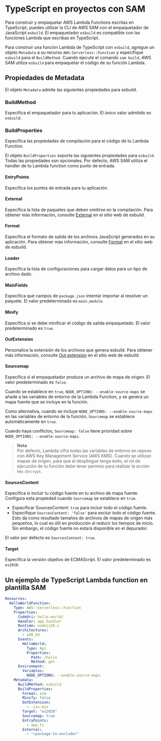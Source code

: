 # TypeScript en proyectos con SAM

Para construir y empaquetar AWS Lambda Functions escritas en TypeScript, puedes utilizar la CLI de AWS SAM con 
el empaquetador de JavaScript `esbuild`. El empaquetador `esbuild` es compatible con las funciones Lambda 
que escribas en TypeScript.

Para construir una función Lambda de TypeScript con `esbuild`, agregue un objeto `Metadata` a su recurso 
`AWS:Serverless::Function` y especifique `esbuild` para el `BuildMethod`. Cuando ejecute el comando `sam build`, 
AWS SAM utiliza `esbuild` para empaquetar el código de su función Lambda.

## Propiedades de Metadata

El objeto `Metadata` admite las siguientes propiedades para esbuild.

### BuildMethod

Especifica el empaquetador para tu aplicación. El único valor admitido es `esbuild`.

### BuildProperties

Especifica las propiedades de compilación para el código de tu Lambda Function.

El objeto `BuildProperties` soporta las siguientes propiedades para `esbuild`. Todas las propiedades son opcionales. 
Por defecto, AWS SAM utiliza el handler de tu Lambda function como punto de entrada.

#### EntryPoints
Especifica los puntos de entrada para tu aplicación.

#### External
Especifica la lista de paquetes que deben omitirse en la compilación. Para obtener más información, consulte [External](https://esbuild.github.io/api/#external) en el sitio web de esbuild.

#### Format
Especifica el formato de salida de los archivos JavaScript generados en su aplicación. Para obtener más información, consulte [Format](https://esbuild.github.io/api/#format) en el sitio web de esbuild.

#### Loader
Especifica la lista de configuraciones para cargar datos para un tipo de archivo dado.

#### MainFields
Especifica qué campos de `package.json` intentar importar al resolver un paquete. El valor predeterminado es `main,module`.

#### Minify
Especifica si se debe minificar el código de salida empaquetado. El valor predeterminado es `true`.

#### OutExtension
Personalice la extensión de los archivos que genera esbuild. Para obtener más información, consulte [Out extension](https://esbuild.github.io/api/#out-extension) en el sitio web de esbuild.

#### Sourcemap
Especifica si el empaquetador produce un archivo de mapa de origen. El valor predeterminado es `false`.

Cuando se establece en `true`, `NODE_OPTIONS: --enable-source-maps` se añade a las variables de entorno de la Lambda Function, 
y se genera un mapa fuente que se incluye en la función.

Como alternativa, cuando se incluye `NODE_OPTIONS: --enable-source-maps` en las variables de entorno de la función, 
`Sourcemap` se establece automáticamente en `true`.

Cuando haya conflictos, `Sourcemap: false` tiene prioridad sobre `NODE_OPTIONS: --enable-source-maps`.

> **Nota**  
> Por defecto, Lambda cifra todas las variables de entorno en reposo con AWS Key Management Service (AWS KMS). 
> Cuando se utilizan mapas de origen, para que el despliegue tenga éxito, el rol de ejecución de tu función debe tener permiso para 
> realizar la acción `kms:Encrypt`.

#### SourcesContent

Especifica si incluir tu código fuente en tu archivo de mapa fuente. Configura esta propiedad cuando `Sourcemap` se establece en `true`.

* Especificar SourcesContent: `true` para incluir todo el código fuente.
* Especifique `SourcesContent: 'false'` para excluir todo el código fuente. Esto da como resultado tamaños de archivos 
de mapas de origen más pequeños, lo cual es útil en producción al reducir los tiempos de inicio. Sin embargo, el código 
fuente no estará disponible en el depurador.

El valor por defecto es `SourcesContent: true`.

#### Target

Especifica la versión objetivo de ECMAScript. El valor predeterminado es `es2020`.

## Un ejemplo de TypeScript Lambda function en plantilla SAM

```yaml
Resources:
  HelloWorldFunction:
    Type: AWS::Serverless::Function
    Properties:
      CodeUri: hello-world/
      Handler: app.handler
      Runtime: nodejs20.x
      Architectures:
        - x86_64
      Events:
        HelloWorld:
          Type: Api 
          Properties:
            Path: /hello
            Method: get
      Environment:
        Variables:
          NODE_OPTIONS: --enable-source-maps
    Metadata:
      BuildMethod: esbuild
      BuildProperties:
        Format: esm
        Minify: false
        OutExtension:
          - .js=.mjs
        Target: "es2020"
        Sourcemap: true
        EntryPoints: 
          - app.ts
        External:
          - "<package-to-exclude>"
```

